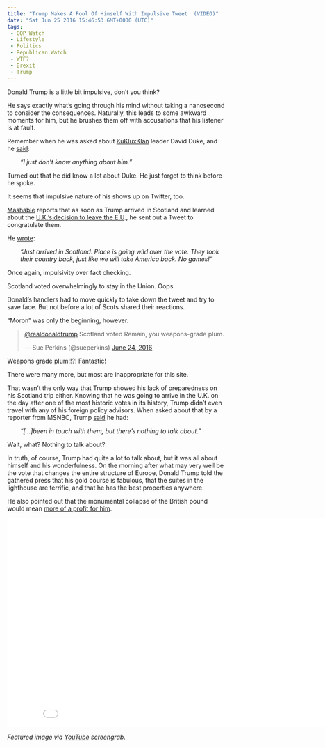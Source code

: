 ```yaml
---
title: "Trump Makes A Fool Of Himself With Impulsive Tweet  (VIDEO)"
date: "Sat Jun 25 2016 15:46:53 GMT+0000 (UTC)"
tags: 
 - GOP Watch
 - Lifestyle
 - Politics
 - Republican Watch
 - WTF?
 - Brexit
 - Trump
---
```

<p>Donald Trump is a little bit impulsive, don&#x2019;t you think?</p><p>He says exactly what&#x2019;s going through his mind without taking a nanosecond to consider the consequences. Naturally, this leads to some awkward moments for him, but he brushes them off with accusations that his listener is at fault.</p><p>Remember when he was asked about <a href="https://www.splcenter.org/fighting-hate/extremist-files/ideology/ku-klux-klan" onclick="__gaTracker(&apos;send&apos;, &apos;event&apos;, &apos;outbound-article&apos;, &apos;https://www.splcenter.org/fighting-hate/extremist-files/ideology/ku-klux-klan&apos;, &apos;KuKluxKlan&apos;);">KuKluxKlan</a> leader David Duke, and he <a href="http://www.factcheck.org/2016/03/trumps-david-duke-amnesia/" onclick="__gaTracker(&apos;send&apos;, &apos;event&apos;, &apos;outbound-article&apos;, &apos;http://www.factcheck.org/2016/03/trumps-david-duke-amnesia/&apos;, &apos;said&apos;);">said</a>:</p><p style="padding-left: 30px;"><em>&#x201C;I just don&#x2019;t know anything about him.&#x201D;</em></p><p>Turned out that he did know a lot about Duke. He just forgot to think before he spoke.</p><p>It seems that impulsive nature of his shows up on Twitter, too.</p><p><a href="http://mashable.com/2016/06/24/trump-tweet-brexit/#GD4NjOYP2sqK" onclick="__gaTracker(&apos;send&apos;, &apos;event&apos;, &apos;outbound-article&apos;, &apos;http://mashable.com/2016/06/24/trump-tweet-brexit/#GD4NjOYP2sqK&apos;, &apos;Mashable&apos;);">Mashable</a> reports that as soon as&#xA0;Trump arrived in Scotland and learned about the <a href="http://www.bbc.com/news/uk-politics-32810887" onclick="__gaTracker(&apos;send&apos;, &apos;event&apos;, &apos;outbound-article&apos;, &apos;http://www.bbc.com/news/uk-politics-32810887&apos;, &apos;U.K.\&apos;s decision to leave the E.U&apos;);">U.K.&#x2019;s decision to leave the E.U</a>., he sent out a Tweet to congratulate them.</p><p>He <a href="http://mashable.com/2016/06/24/trump-tweet-brexit/#GD4NjOYP2sqK" onclick="__gaTracker(&apos;send&apos;, &apos;event&apos;, &apos;outbound-article&apos;, &apos;http://mashable.com/2016/06/24/trump-tweet-brexit/#GD4NjOYP2sqK&apos;, &apos;wrote&apos;);">wrote</a>:</p><p style="padding-left: 30px;"><em>&#x201C;Just arrived in Scotland. Place is going wild over the vote. They took their country back, just like we will take America back. No games!&#x201D;</em></p><p>Once again, impulsivity over fact checking.</p><p>Scotland voted overwhelmingly to stay in the Union. Oops.</p><p>Donald&#x2019;s handlers had to move quickly to take down the tweet and try to save face. But not before a lot of Scots shared their reactions.</p><p><script async src="//platform.twitter.com/widgets.js" charset="utf-8"></script></p><p>&#x201C;Moron&#x201D; was only the beginning, however.</p><blockquote class="twitter-tweet" data-width="500"><p lang="en" dir="ltr"><a href="https://twitter.com/realDonaldTrump" onclick="__gaTracker(&apos;send&apos;, &apos;event&apos;, &apos;outbound-article&apos;, &apos;https://twitter.com/realDonaldTrump&apos;, &apos;@realdonaldtrump&apos;);">@realdonaldtrump</a> Scotland voted Remain, you weapons-grade plum.</p>
<p>&#x2014; Sue Perkins (@sueperkins) <a href="https://twitter.com/sueperkins/status/746281298285715456" onclick="__gaTracker(&apos;send&apos;, &apos;event&apos;, &apos;outbound-article&apos;, &apos;https://twitter.com/sueperkins/status/746281298285715456&apos;, &apos;June 24, 2016&apos;);">June 24, 2016</a></p></blockquote><p><script async src="//platform.twitter.com/widgets.js" charset="utf-8"></script></p><p>Weapons grade plum!!?! Fantastic!</p><p>There were many more, but most are inappropriate for this site.</p><p>That wasn&#x2019;t the only way that Trump showed his lack of&#xA0;preparedness on his Scotland trip either. Knowing that he was going to arrive in the U.K. on the day after one of the most historic votes in its history, Trump didn&#x2019;t even travel with any of his foreign policy advisors. When asked about that by a reporter from MSNBC, Trump <a href="http://talkingpointsmemo.com/livewire/trump-discusses-golf-course-day-brexit-vote" onclick="__gaTracker(&apos;send&apos;, &apos;event&apos;, &apos;outbound-article&apos;, &apos;http://talkingpointsmemo.com/livewire/trump-discusses-golf-course-day-brexit-vote&apos;, &apos;said&apos;);">said</a>&#xA0;he had:</p><p style="padding-left: 30px;"><em>&#x201C;[&#x2026;]been in touch with them, but there&#x2019;s nothing to talk about.&#x201D;</em></p><p>Wait, what? Nothing to talk about?</p><p>In truth, of course, Trump had quite a lot to talk about, but it was all about himself and his wonderfulness. On the morning after what may very well be the vote that changes the entire structure of Europe, Donald Trump told the gathered press that his gold course is fabulous, that the suites in the lighthouse are terrific, and that he has the best properties anywhere.</p><p>He also pointed out that the monumental collapse of the British pound would mean <a href="http://talkingpointsmemo.com/livewire/trump-discusses-golf-course-day-brexit-vote" onclick="__gaTracker(&apos;send&apos;, &apos;event&apos;, &apos;outbound-article&apos;, &apos;http://talkingpointsmemo.com/livewire/trump-discusses-golf-course-day-brexit-vote&apos;, &apos;more of a profit for him&apos;);">more of a profit for him</a>.</p><p><iframe width="853" height="480" src="//www.youtube.com/embed/2IrrIMwF0Rk" frameborder="0" allowfullscreen></iframe></p><p><em>Featured image via <a href="https://www.youtube.com/watch?v=AuGhZ5Jb33g" onclick="__gaTracker(&apos;send&apos;, &apos;event&apos;, &apos;outbound-article&apos;, &apos;https://www.youtube.com/watch?v=AuGhZ5Jb33g&apos;, &apos;YouTube&apos;);">YouTube</a> screengrab.</em></p>